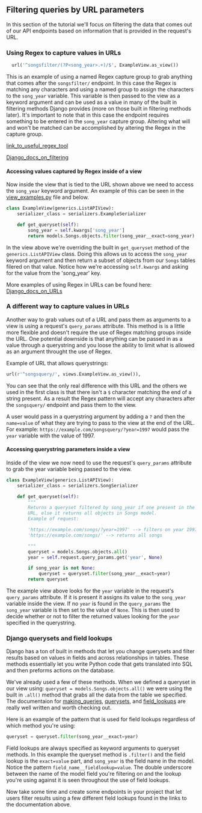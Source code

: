 ## Filtering queries by URL parameters
In this section of the tutorial we'll focus on filtering the data that comes out of our API endpoints based on information that is provided in the request's URL. 

### Using Regex to capture values in URLs 
```Python 
  url('^songsfilter/(?P<song_year>.+)/$', ExampleView.as_view())
```
This is an example of using a named Regex capture group to grab anything that comes after the ```songsfilter/``` endpoint. In this case the Regex is matching any characters and using a named group to assign the characters to the ```song_year``` variable. This variable is then passed to the view as a keyword argument and can be used as a value in many of the built in filtering methods Django provides (more on those built in filtering methods later). It's important to note that in this case the endpoint requires something to be entered in the ```song_year``` capture group. Altering what will and won't be matched can be accomplished by altering the Regex in the capture group. 

[link_to_useful_regex_tool](http://regexr.com/)

[Django_docs_on_filtering](http://www.django-rest-framework.org/api-guide/filtering/#filtering)


#### Accessing values captured by Regex inside of a view
Now inside the view that is tied to the URL shown above we need to access the ```song_year``` keyword argument. An example of this can be seen in the [view_examples.py](https://github.com/Zak-Kent/Hack_O_DjangoREST_Tut/blob/master/filtering/view_examples.py#L20) file and below.
```Python
class ExampleView(generics.ListAPIView):
    serializer_class = serializers.ExampleSerializer

    def get_queryset(self):
        song_year = self.kwargs['song_year']
        return models.Songs.objects.filter(song_year__exact=song_year)
```
In the view above we're overriding the built in ```get_queryset``` method of the ```generics.ListAPIView``` class. Doing this allows us to access the ```song_year``` keyword argument and then return a subset of objects from our ```Songs``` tables filered on that value. Notice how we're accessing ```self.kwargs``` and asking for the  value from the 'song_year' key.  

More examples of using Regex in URLs can be found here:
[Django_docs_on_URLs](https://docs.djangoproject.com/en/1.10/topics/http/urls/)

### A different way to capture values in URLs
Another way to grab values out of a URL and pass them as  arguments to a view is using a request's ```query_params``` attribute. This method is is a little more flexible and doesn't require the use of Regex matching groups inside the URL. One potential downside is that anything can be passed in as a value through a querystring and you loose the ability to limit what is allowed as an argument throught the use of Regex. 

Example of URL that allows querystrings:
```Python
url(r'^songsquery/', views.ExampleView.as_view()),
```
You can see that the only real difference with this URL and the others we used in the first class is that there isn't a ```$``` character matching the end of a string present. As a result the Regex pattern will accept any characters after the ```songsquery/``` endpoint and pass them to the view. 

A user would pass in a querystring argument by adding a ```?``` and then the ```name=value``` of what they are trying to pass to the view at the end of the URL. For example: ```https://example.com/songsquery/?year=1997``` would pass the ```year``` variable with the value of 1997. 

#### Accessing querystring parameters inside a view
Inside of the view we now need to use the request's ```query_params``` attribute to grab the year variable being passed to the view.

```Python
class ExampleView(generics.ListAPIView):
    serializer_class = serializers.SongSerializer

    def get_queryset(self):
        """
        Returns a queryset filtered by song_year if one present in the 
        URL, else it returns all objects in Songs model. 
        Example of request: 

        'https://example.com/songs/?year=1997' --> filters on year 1997
        'https://example.com/songs/' --> returns all songs

        """
        queryset = models.Songs.objects.all()
        year = self.request.query_params.get('year', None)

        if song_year is not None:
            queryset = queryset.filter(song_year__exact=year)
        return queryset
```
The example view above looks for the ```year``` variable in the request's ```query_params``` attribute. If it is present it assigns its value to the ```song_year``` variable inside the view. If no ```year``` is found in the ```query_params``` the ```song_year``` variable is then set to the value of ```None```. This is then used to decide whether or not to filter the returned values looking for the ```year``` specified in the querystring.

### Django querysets and field lookups
Django has a ton of built in methods that let you change querysets and filter results based on values in fields and across relationships in tables. These methods essentially let you write Python code that gets translated into SQL and then preforms actions on the database. 

We've already used a few of these methods. When we defined a queryset in our view using: ```queryset = models.Songs.objects.all()``` we were using the built in ```.all()``` method that grabs all the data from the table we specified. The documentaion for [making_queries](https://docs.djangoproject.com/en/1.10/topics/db/queries/), [querysets](https://docs.djangoproject.com/en/1.10/ref/models/querysets/), and [field_lookups](https://docs.djangoproject.com/en/1.10/ref/models/querysets/#field-lookups) are really well written and worth checking out. 

Here is an example of the pattern that is used for field lookups regardless of which method you're using:
```Python
queryset = queryset.filter(song_year__exact=year)
```
Field lookups are always specified as keyword arguments to queryset methods. In this example the queryset method is ```.filter()``` and the field lookup is the ```exact=value``` part, and ```song_year``` is the field name in the model. Notice the pattern ```field_name__fieldlookup=value```. The double underscore between the name of the model field you're filtering on and the lookup you're using against it is seen throughout the use of field lookups. 

Now take some time and create some endpoints in your project that let users filter results using a few different field lookups found in the links to the documentation above. 






